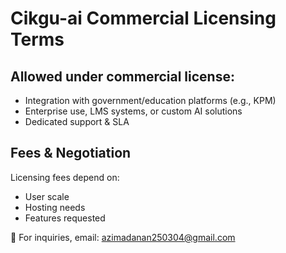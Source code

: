 # Cikgu-ai Commercial Licensing Terms

## Allowed under commercial license:
- Integration with government/education platforms (e.g., KPM)
- Enterprise use, LMS systems, or custom AI solutions
- Dedicated support & SLA

## Fees & Negotiation
Licensing fees depend on:
- User scale
- Hosting needs
- Features requested

📩 For inquiries, email: azimadanan250304@gmail.com
